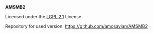 
**AMSMB2**

Licensed under the [LGPL 2.1](https://raw.githubusercontent.com/sahlberg/libsmb2/master/LICENCE-LGPL-2.1.txt) License

Repository for used version: https://github.com/amosavian/AMSMB2